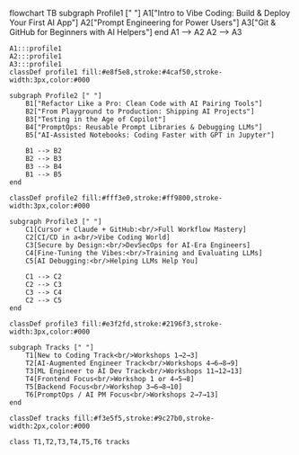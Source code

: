 flowchart TB
    subgraph Profile1 [" "]
        A1["Intro to Vibe Coding: Build &amp; Deploy Your First AI App"]
        A2["Prompt Engineering for Power Users"]
        A3["Git &amp; GitHub for Beginners with AI Helpers"]
    end
    A1 --> A2
    A2 --> A3

    A1:::profile1
    A2:::profile1
    A3:::profile1
    classDef profile1 fill:#e8f5e8,stroke:#4caf50,stroke-width:3px,color:#000

    subgraph Profile2 [" "]
        B1["Refactor Like a Pro: Clean Code with AI Pairing Tools"] 
        B2["From Playground to Production: Shipping AI Projects"]
        B3["Testing in the Age of Copilot"]
        B4["PromptOps: Reusable Prompt Libraries & Debugging LLMs"]
        B5["AI-Assisted Notebooks: Coding Faster with GPT in Jupyter"]

        B1 --> B2
        B2 --> B3
        B3 --> B4
        B1 --> B5
    end

    classDef profile2 fill:#fff3e0,stroke:#ff9800,stroke-width:3px,color:#000

    subgraph Profile3 [" "]
        C1[Cursor + Claude + GitHub:<br/>Full Workflow Mastery]
        C2[CI/CD in a<br/>Vibe Coding World]
        C3[Secure by Design:<br/>DevSecOps for AI-Era Engineers]
        C4[Fine-Tuning the Vibes:<br/>Training and Evaluating LLMs]
        C5[AI Debugging:<br/>Helping LLMs Help You]
        
        C1 --> C2
        C2 --> C3
        C3 --> C4
        C2 --> C5
    end
    
    classDef profile3 fill:#e3f2fd,stroke:#2196f3,stroke-width:3px,color:#000

    subgraph Tracks [" "]
        T1[New to Coding Track<br/>Workshops 1→2→3]
        T2[AI-Augmented Engineer Track<br/>Workshops 4→6→8→9]
        T3[ML Engineer to AI Dev Track<br/>Workshops 11→12→13]
        T4[Frontend Focus<br/>Workshop 1 or 4→5→8]
        T5[Backend Focus<br/>Workshop 3→6→8→10]
        T6[PromptOps / AI PM Focus<br/>Workshops 2→7→13]
    end
    
    classDef tracks fill:#f3e5f5,stroke:#9c27b0,stroke-width:2px,color:#000
    
    class T1,T2,T3,T4,T5,T6 tracks